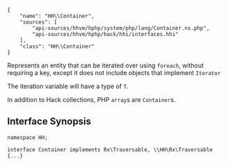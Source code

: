 ``` yamlmeta
{
    "name": "HH\\Container",
    "sources": [
        "api-sources/hhvm/hphp/system/php/lang/Container.ns.php",
        "api-sources/hhvm/hphp/hack/hhi/interfaces.hhi"
    ],
    "class": "HH\\Container"
}
```




Represents an entity that can be iterated over using ` foreach `, without
requiring a key, except it does not include objects that implement
`` Iterator ``




The iteration variable will have a type of ` T `.




In addition to Hack collections, PHP ` array `s are `` Container ``s.




## Interface Synopsis




``` Hack
namespace HH;

interface Container implements Rx\Traversable, \\HH\Rx\Traversable {...}
```



<!-- HHAPIDOC -->
